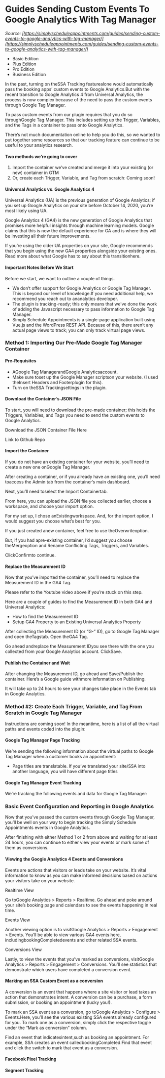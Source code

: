 # Guides Sending Custom Events To Google Analytics With Tag Manager


*Source: [https://simplyscheduleappointments.com/guides/sending-custom-events-to-google-analytics-with-tag-manager/](https://simplyscheduleappointments.com/guides/sending-custom-events-to-google-analytics-with-tag-manager/)*

- Basic Edition
- Plus Edition
- Pro Edition
- Business Edition

In the past, turning on theSSA Tracking featurealone would automatically pass the booking apps’ custom events to Google Analytics.But with the recent transition to Google Analytics 4 from Universal Analytics, the process is now complex because of the need to pass the custom events through Google Tag Manager.

To pass custom events from our plugin requires that you do so throughGoogle Tag Manager. This includes setting up the Trigger, Variables, and the Tags in a container to pass onto Google Analytics.

There’s not much documentation online to help you do this, so we wanted to put together some resources so that our tracking feature can continue to be useful to your analytics research.

#### Two methods we’re going to cover

1. Import the container we’ve created and merge it into your existing (or new) container in GTM
2. Or, create each Trigger, Variable, and Tag from scratch: Coming soon!

#### Universal Analytics vs. Google Analytics 4

Universal Analytics (UA) is the previous generation of Google Analytics; if you set up Google Analytics on your site before October 14, 2020, you’re most likely using UA.

Google Analytics 4 (GA4) is the new generation of Google Analytics that promises more helpful insights through machine learning models. Google claims that this is now the default experience for GA and is where they will be investing all their future improvements.

If you’re using the older UA properties on your site, Google recommends that you begin using the new GA4 properties alongside your existing ones. Read more about what Google has to say about this transitionhere.

#### Important Notes Before We Start

Before we start, we want to outline a couple of things.

- We don’t offer support for Google Analytics or Google Tag Manager. This is beyond our level of knowledge.If you need additional help, we recommend you reach out to ananalytics developer.
- The plugin is tracking-ready; this only means that we’ve done the work of adding the Javascript necessary to pass information to Google Tag Manager.
- Simply Schedule Appointments is a single-page application built using Vue.js and the WordPress REST API. Because of this, there aren’t any actual page views to track; you can only track virtual page views.

### Method 1: Importing Our Pre-Made Google Tag Manager Container

#### Pre-Requisites

- AGoogle Tag ManagerandGoogle Analyticsaccount.
- Make sure toset up the Google Manager scriptson your website. (I used theInsert Headers and Footerplugin for this).
- Turn on theSSA Trackingsettings in the plugin.

#### Download the Container’s JSON File

To start, you will need to download the pre-made container; this holds the Triggers, Variables, and Tags you need to send the custom events to Google Analytics.

Download the JSON Container File Here

Link to Github Repo

#### Import the Container

If you do not have an existing container for your website, you’ll need to create a new one onGoogle Tag Manager.

After creating a container, or if you already have an existing one, you’ll need toaccess the Admin tab from the container’s main dashboard.

Next, you’ll need toselect the Import Containertab.

From here, you can upload the JSON file you collected earlier, choose a workspace, and choose your import option.

For my set up, I chose anExistingworkspace. And, for the import option, I would suggest you choose what’s best for you.

If you just created anew container, feel free to use theOverwriteoption.

But, if you had apre-existing container, I’d suggest you choose theMergeoption and Rename Conflicting Tags, Triggers, and Variables.

ClickConfirmto continue.

#### Replace the Measurement ID

Now that you’ve imported the container, you’ll need to replace the Measurement ID in the GA4 Tag.

Please refer to the Youtube video above if you’re stuck on this step.

Here are a couple of guides to find the Measurement ID in both GA4 and Universal Analytics:

- How to find the Measurement ID
- Setup GA4 Property to an Existing Universal Analytics Property

After collecting the Measurement ID (or “G-” ID), go to Google Tag Manager and open theTagstab. Open theGA4 Tag.

Go ahead andreplace the Measurement IDyou see there with the one you collected from your Google Analytics account. ClickSave.

#### Publish the Container and Wait

After changing the Measurement ID, go ahead and Save/Publish the container. Here’s a Google guide withmore information on Publishing.

It will take up to 24 hours to see your changes take place in the Events tab in Google Analytics.

### Method #2: Create Each Trigger, Variable, and Tag From Scratch in Google Tag Manager

Instructions are coming soon! In the meantime, here is a list of all the virtual paths and events coded into the plugin:

#### Google Tag Manager Page Tracking

We’re sending the following information about the virtual paths to Google Tag Manager when a customer books an appointment:

* Page titles are translatable. If you’ve translated your site/SSA into another language, you will have different page titles

#### Google Tag Manager Event Tracking

We’re tracking the following events and data for Google Tag Manager:

### Basic Event Configuration and Reporting in Google Analytics

Now that you’ve passed the custom events through Google Tag Manager, you’ll be well on your way to begin tracking the Simply Schedule Appointments events in Google Analytics.

After finishing with either Method 1 or 2 from above and waiting for at least 24 hours, you can continue to either view your events or mark some of them as conversions.

#### Viewing the Google Analytics 4 Events and Conversions

Events are actions that visitors or leads take on your website. It’s vital information to know as you can make informed decisions based on actions your visitors take on your website.

Realtime View

Go toGoogle Analytics > Reports > Realtime. Go ahead and poke around your site’s booking page and calendars to see the events happening in real time.

Events View

Another viewing option is to visitGoogle Analytics > Reports > Engagement > Events. You’ll be able to view various GA4 events here, includingbookingCompletedevents and other related SSA events.

Conversions View

Lastly, to view the events that you’ve marked as conversions, visitGoogle Analytics > Reports > Engagement > Conversions. You’ll see statistics that demonstrate which users have completed a conversion event.

#### Marking an SSA Custom Event as a conversion

A conversion is an event that happens where a site visitor or lead takes an action that demonstrates intent. A conversion can be a purchase, a form submission, or booking an appointment (lucky you!).

To mark an SSA event as a conversion, go toGoogle Analytics > Configure > Events.Here, you’ll see the various existing SSA events already configured for you. To mark one as a conversion, simply click the respective toggle under the “Mark as conversion” column.

Find an event that indicatesintent,such as booking an appointment. For example, SSA creates an event calledbookingCompleted.Find that event and click the switch to mark that event as a conversion.

#### Facebook Pixel Tracking

#### Segment Tracking
